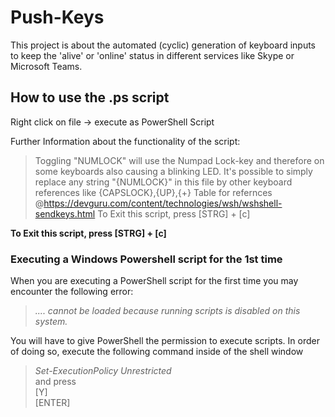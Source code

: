 # Push-Keys
This project is about the automated (cyclic) generation of keyboard inputs to keep the 'alive' or 'online'  status in different services like Skype or Microsoft Teams.   

## How to use the .ps script
Right click on file -> execute as PowerShell Script

Further Information about the functionality of the script:

> Toggling "NUMLOCK" will use the Numpad Lock-key and therefore 
> on some keyboards also causing a blinking LED.
> It's possible to simply replace any string "{NUMLOCK}" in this file by other
> keyboard references like {CAPSLOCK},{UP},{+}
> Table for refernces @https://devguru.com/content/technologies/wsh/wshshell-sendkeys.html
> To Exit this script, press [STRG] + [c] 

**To Exit this script, press [STRG] + [c]**


### Executing a Windows Powershell script for the 1st time
When you are executing a PowerShell script for the first time you may encounter the following error:

> *.... cannot be loaded because running scripts is disabled on this system.*   

You will have to give PowerShell the permission to execute scripts.
In order of doing so, execute the following command inside of the shell window

> *Set-ExecutionPolicy Unrestricted*  
and press  
> [Y]  
> [ENTER]  